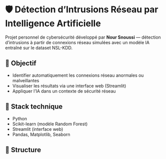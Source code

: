 # 🛡️ Détection d’Intrusions Réseau par Intelligence Artificielle

Projet personnel de cybersécurité développé par **Nour Snoussi** — détection d’intrusions à partir de connexions réseau simulées avec un modèle IA entraîné sur le dataset NSL-KDD.

## 🎯 Objectif
- Identifier automatiquement les connexions réseau anormales ou malveillantes
- Visualiser les résultats via une interface web (Streamlit)
- Appliquer l’IA dans un contexte de sécurité réseau

## 🧠 Stack technique
- Python
- Scikit-learn (modèle Random Forest)
- Streamlit (interface web)
- Pandas, Matplotlib, Seaborn

## 📁 Structure
